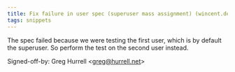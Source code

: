 ```yaml
---
title: Fix failure in user spec (superuser mass assignment) (wincent.dev, 7636e1d)
tags: snippets
---
```


The spec failed because we were testing the first user, which is by default the superuser. So perform the test on the second user instead.

Signed-off-by: Greg Hurrell &lt;greg@hurrell.net&gt;
